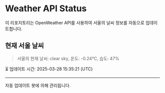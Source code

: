 
# Weather API Status

이 리포지토리는 OpenWeather API를 사용하여 서울의 날씨 정보를 자동으로 업데이트합니다.

## 현재 서울 날씨
> 서울의 현재 날씨: clear sky, 온도: -0.24°C, 습도: 47%

⏳ 업데이트 시간: 2025-03-28 15:35:21 (UTC)

---
자동 업데이트 봇에 의해 관리됩니다.

